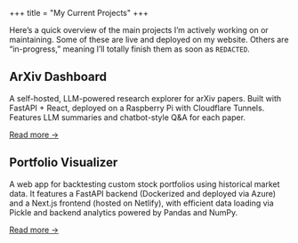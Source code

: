 +++
title = "My Current Projects"
+++

Here’s a quick overview of the main projects I’m actively working on or maintaining. Some of these are live and deployed on my website. Others are “in-progress,” meaning I’ll totally finish them as soon as `REDACTED`.

## ArXiv Dashboard

A self-hosted, LLM-powered research explorer for arXiv papers. Built with FastAPI + React, deployed on a Raspberry Pi with Cloudflare Tunnels. Features LLM summaries and chatbot-style Q&A for each paper.

[Read more →](../blog/arxiv-dashboard)

## Portfolio Visualizer

A web app for backtesting custom stock portfolios using historical market data. It features a FastAPI backend (Dockerized and deployed via Azure) and a Next.js frontend (hosted on Netlify), with efficient data loading via Pickle and backend analytics powered by Pandas and NumPy.

[Read more →](../blog/portfolio-visualizer)
